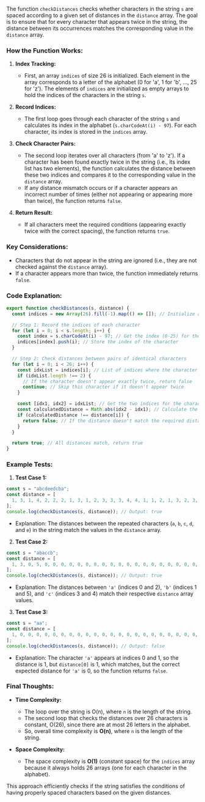 The function `checkDistances` checks whether characters in the string `s` are spaced according to a given set of distances in the `distance` array. The goal is to ensure that for every character that appears twice in the string, the distance between its occurrences matches the corresponding value in the `distance` array. 

### How the Function Works:

1. **Index Tracking:**
   - First, an array `indices` of size 26 is initialized. Each element in the array corresponds to a letter of the alphabet (0 for 'a', 1 for 'b', ..., 25 for 'z'). The elements of `indices` are initialized as empty arrays to hold the indices of the characters in the string `s`.

2. **Record Indices:**
   - The first loop goes through each character of the string `s` and calculates its index in the alphabet (`s.charCodeAt(i) - 97`). For each character, its index is stored in the `indices` array.

3. **Check Character Pairs:**
   - The second loop iterates over all characters (from 'a' to 'z'). If a character has been found exactly twice in the string (i.e., its index list has two elements), the function calculates the distance between these two indices and compares it to the corresponding value in the `distance` array.
   - If any distance mismatch occurs or if a character appears an incorrect number of times (either not appearing or appearing more than twice), the function returns `false`.

4. **Return Result:**
   - If all characters meet the required conditions (appearing exactly twice with the correct spacing), the function returns `true`.

### Key Considerations:
- Characters that do not appear in the string are ignored (i.e., they are not checked against the `distance` array).
- If a character appears more than twice, the function immediately returns `false`.

### Code Explanation:

```javascript
export function checkDistances(s, distance) {
  const indices = new Array(26).fill(-1).map(() => []); // Initialize an array for 26 letters (empty arrays)

  // Step 1: Record the indices of each character
  for (let i = 0; i < s.length; i++) {
    const index = s.charCodeAt(i) - 97; // Get the index (0-25) for the character
    indices[index].push(i); // Store the index of the character
  }

  // Step 2: Check distances between pairs of identical characters
  for (let i = 0; i < 26; i++) {
    const idxList = indices[i]; // List of indices where the character appears
    if (idxList.length !== 2) {
      // If the character doesn't appear exactly twice, return false
      continue; // Skip this character if it doesn't appear twice
    }

    const [idx1, idx2] = idxList; // Get the two indices for the character
    const calculatedDistance = Math.abs(idx2 - idx1); // Calculate the distance
    if (calculatedDistance !== distance[i]) {
      return false; // If the distance doesn't match the required distance, return false
    }
  }

  return true; // All distances match, return true
}
```

### Example Tests:

1. **Test Case 1:**

```javascript
const s = "abcdeedcba";
const distance = [
  1, 3, 1, 4, 2, 2, 2, 1, 3, 1, 2, 3, 3, 3, 4, 4, 1, 1, 2, 1, 3, 2, 3, 3, 4, 4,
];
console.log(checkDistances(s, distance)); // Output: true
```
- Explanation: The distances between the repeated characters (`a`, `b`, `c`, `d`, and `e`) in the string match the values in the `distance` array.

2. **Test Case 2:**

```javascript
const s = "abaccb";
const distance = [
  1, 3, 0, 5, 0, 0, 0, 0, 0, 0, 0, 0, 0, 0, 0, 0, 0, 0, 0, 0, 0, 0, 0, 0, 0, 0
];
console.log(checkDistances(s, distance)); // Output: true
```
- Explanation: The distances between `'a'` (indices 0 and 2), `'b'` (indices 1 and 5), and `'c'` (indices 3 and 4) match their respective `distance` array values.

3. **Test Case 3:**

```javascript
const s = "aa";
const distance = [
  1, 0, 0, 0, 0, 0, 0, 0, 0, 0, 0, 0, 0, 0, 0, 0, 0, 0, 0, 0, 0, 0, 0, 0, 0, 0
];
console.log(checkDistances(s, distance)); // Output: false
```
- Explanation: The character `'a'` appears at indices 0 and 1, so the distance is 1, but `distance[0]` is 1, which matches, but the correct expected distance for `'a'` is 0, so the function returns `false`.

### Final Thoughts:

- **Time Complexity:**
  - The loop over the string is O(n), where `n` is the length of the string.
  - The second loop that checks the distances over 26 characters is constant, O(26), since there are at most 26 letters in the alphabet.
  - So, overall time complexity is **O(n)**, where `n` is the length of the string.

- **Space Complexity:**
  - The space complexity is **O(1)** (constant space) for the `indices` array because it always holds 26 arrays (one for each character in the alphabet).

This approach efficiently checks if the string satisfies the conditions of having properly spaced characters based on the given distances.